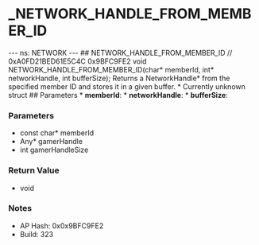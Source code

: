 # _NETWORK_HANDLE_FROM_MEMBER_ID

--- ns: NETWORK --- ## NETWORK_HANDLE_FROM_MEMBER_ID  // 0xA0FD21BED61E5C4C 0x9BFC9FE2 void NETWORK_HANDLE_FROM_MEMBER_ID(char* memberId, int* networkHandle, int bufferSize);  Returns a NetworkHandle* from the specified member ID and stores it in a given buffer. * Currently unknown struct  ## Parameters * **memberId**: * **networkHandle**: * **bufferSize**:

### Parameters
* const char* memberId
* Any* gamerHandle
* int gamerHandleSize

### Return Value
* void

### Notes
* AP Hash: 0x0x9BFC9FE2
* Build: 323

